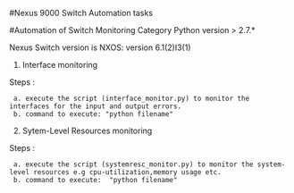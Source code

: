 #Nexus 9000 Switch Automation tasks

#Automation of Switch Monitoring Category
Python version > 2.7.*

Nexus Switch version is NXOS: version 6.1(2)I3(1)


1. Interface monitoring

  Steps :

     a. execute the script (interface_monitor.py) to monitor the interfaces for the input and output errors.
     b. command to execute: "python filename"



2. Sytem-Level Resources monitoring

  Steps :

     a. execute the script (systemresc_monitor.py) to monitor the system-level resources e.g cpu-utilization,memory usage etc.
     b. command to execute:  "python filename"

